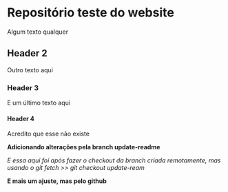 # Repositório teste do website

Algum texto qualquer

## Header 2

Outro texto aqui

### Header 3

E um último texto aqui

#### Header 4

Acredito que esse não existe

**Adicionando alterações pela branch update-readme**

*E essa aqui foi após fazer o checkout da branch criada remotamente, mas usando o git fetch >> git checkout update-ream*

**E mais um ajuste, mas pelo github**
